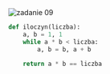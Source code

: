 <picture>
  <source srcset="../../srt/zbior_zadan/09.png" media="(prefers-color-scheme: light)">
  <source srcset="../../srt/zbior_zadan/black_09.png" media="(prefers-color-scheme: dark)">
  <img src="../../srt/zbior_zadan/black_09.png" alt="zadanie 09">
</picture>

```python
def iloczyn(liczba):
    a, b = 1, 1
    while a * b < liczba:
        a, b = b, a + b

    return a * b == liczba



```

